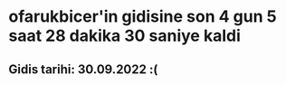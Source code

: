 # ofarukbicer'in gidisine son 4 gun 5 saat 28 dakika 30 saniye kaldi

## Gidis tarihi: 30.09.2022 :(